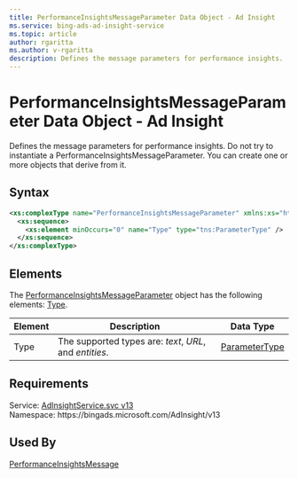 ```yaml
---
title: PerformanceInsightsMessageParameter Data Object - Ad Insight
ms.service: bing-ads-ad-insight-service
ms.topic: article
author: rgaritta
ms.author: v-rgaritta
description: Defines the message parameters for performance insights.
---
```

# PerformanceInsightsMessageParameter Data Object - Ad Insight
Defines the message parameters for performance insights. Do not try to instantiate a PerformanceInsightsMessageParameter. You can create one or more objects that derive from it.

## Syntax
```xml
<xs:complexType name="PerformanceInsightsMessageParameter" xmlns:xs="http://www.w3.org/2001/XMLSchema">
  <xs:sequence>
    <xs:element minOccurs="0" name="Type" type="tns:ParameterType" />
  </xs:sequence>
</xs:complexType>
```

## <a name="elements"></a>Elements

The [PerformanceInsightsMessageParameter](performanceinsightsmessageparameter.md) object has the following elements: [Type](#type).

|Element|Description|Data Type|
|-----------|---------------|-------------|
|<a name="type"></a>Type|The supported types are: *text*, *URL*, and *entities*.|[ParameterType](parametertype.md)|

## Requirements
Service: [AdInsightService.svc v13](https://adinsight.api.bingads.microsoft.com/Api/Advertiser/AdInsight/v13/AdInsightService.svc)  
Namespace: https\://bingads.microsoft.com/AdInsight/v13  

## Used By
[PerformanceInsightsMessage](performanceinsightsmessage.md)  
